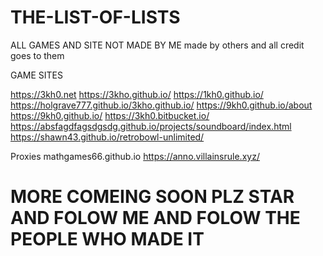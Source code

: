 # THE-LIST-OF-LISTS
ALL GAMES AND SITE NOT MADE BY ME made by others and all credit goes to them





GAME SITES

https://3kh0.net
https://3kho.github.io/
https://1kh0.github.io/
https://holgrave777.github.io/3kho.github.io/
https://9kh0.github.io/about
https://9kh0.github.io/
https://3kh0.bitbucket.io/
https://absfagdfagsdgsdg.github.io/projects/soundboard/index.html
https://shawn43.github.io/retrobowl-unlimited/

Proxies
mathgames66.github.io
https://anno.villainsrule.xyz/
          
          

          
     
     
     
     
     





                

# MORE COMEING SOON PLZ STAR AND FOLOW ME AND FOLOW THE PEOPLE WHO MADE IT

